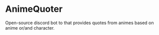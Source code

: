 # AnimeQuoter
Open-source discord bot to that provides quotes from animes based on anime or/and character.
